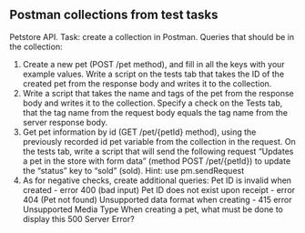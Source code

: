 ## Postman collections from test tasks

Petstore API.
Task: create a collection in Postman. Queries that should be in the collection:
1. Create a new pet (POST /pet method), and fill in all the keys with your example values. Write a script on the tests tab that takes the ID of the created pet from the response body and writes it to the collection.
2. Write a script that takes the name and tags of the pet from the response body and writes it to the collection. Specify a check on the Tests tab, that the tag name from the request body equals the tag name from the server response body.
3. Get pet information by id (GET /pet/{petId} method), using the previously recorded id pet variable from the collection in the request.
On the tests tab, write a script that will send the following request “Updates a pet in the store with form data” (method POST /pet/{petId}) to update the “status” key to “sold” (sold).
Hint: use pm.sendRequest
4. As for negative checks, create additional queries:
Pet ID is invalid when created - error 400 (bad input)
Pet ID does not exist upon receipt - error 404 (Pet not found)
Unsupported data format when creating - 415 error Unsupported Media Type
When creating a pet, what must be done to display this 500 Server Error?

